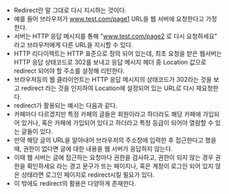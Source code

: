 - Redirect란 말 그대로 다시 지시하는 것이다.
- 예를 들어 브라우저가 www.test.com/page1 URL을 웹 서버에 요청한다고 가정한다. 
- 서버는 HTTP 응답 메시지를 통해 "www.test.com/page2 로 다시 요청하세요" 라고 브라우저에게 다른 URL을 지시할 수 있다.
- HTTP 리다이렉트는 HTTP 표준으로 정의 되어 있는데,  최초 요청을 받은 웹서버는 HTTP 응답 상태코드로 302를 보내고 응답 메시지 헤더 중 Location 값으로 redirect 되어야 할 주소를 설정해 리턴한다.
- 브라우저등의 웹 클라이언트는 HTTP 응답 메시지의 상태코드가 302라는 것을 보고 redirect 라는 것을 인지하여 Location에 설정되어 있는 URL로 다시 재요청한다.
- redirect가 활용되는 예시는 다음과 같다. 
- 카페마다 다르겠지만 특정 카페의 글들은 회원이라고 하더라도 해당 카페에 가입되어 있거나, 혹은 카페에 가입되어 있다고 하더라고 특정 등급이 되어야 열람할 수 있는 글들이 있다.
- 만약 해당 글의 URL을 알아내어 브라우저의 주소창에 입력한 후 접근한다고 했을 때, 권한이 없다면 글에 대한 내용을 웹 서버가 응답하지 않는다. 
- 이때 웹 서버는 글에 접근하는 요청마다 권한을 검사하고, 권한이 되지 않는 경우 권한을 확인하세요 라는 경고 문구가 뜨는 페이지나, 혹은 계정이 로그인 되어 있지 않은 상태라면 로그인 페이지로 redirect시킬 필요가 있다.
- 이 밖에도 redirect의 활용은 다양하게 존재한다.
